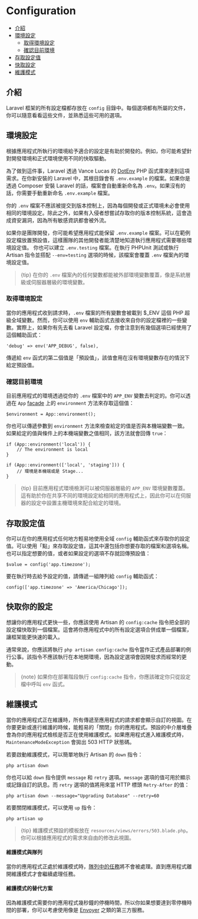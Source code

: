 # Configuration

- [介紹](#introduction)
- [環境設定](#environment-configuration)
    - [取得環境設定](#retrieving-environment-configuration)
    - [確認目前環境](#determining-the-current-environment)
- [存取設定值](#accessing-configuration-values)
- [快取設定](#configuration-caching)
- [維護模式](#maintenance-mode)

<a name="introduction"></a>
## 介紹

Laravel 框架的所有設定檔都存放在 `config` 目錄中。每個選項都有所屬的文件，你可以隨意看看這些文件，並熟悉這些可用的選項。

<a name="environment-configuration"></a>
## 環境設定

根據應用程式所執行的環境給予適合的設定是有助於開發的。例如，你可能希望針對開發環境和正式環境使用不同的快取驅動。

為了做到這件事，Laravel 透過 Vance Lucas 的 [DotEnv](https://github.com/vlucas/phpdotenv) PHP 函式庫來達到這項需求。在你新安裝的 Laravel 中，其根目錄會有 `.env.example` 的檔案。如果你是透過 Composer 安裝 Laravel 的話，檔案會自動重新命名為  `.env`。如果沒有的話，你需要手動重新命名 `.env.example` 檔案。

你的 `.env` 檔案不應該被提交到版本控制上，因為每個開發或正式環境未必會使用相同的環境設定。除此之外，如果有入侵者想嘗試存取你的版本控制系統，這會造成資安漏洞，因為所有敏感資訊都會被外流。

如果你是團隊開發，你可能希望應用程式能保留 `.env.example` 檔案。可以在範例設定檔放置預設值，這樣團隊的其他開發者能清楚地知道執行應用程式需要哪些環境設定值。 你也可以建立 `.env.testing` 檔案。在執行 PHPUnit 測試或執行 Artisan 指令並搭配 `--env=testing` 選項的時候，該檔案會覆蓋 `.env` 檔案內的環境設定值。

> {tip} 在你的 `.env` 檔案內的任何變數都能被外部環境變數覆蓋，像是系統層級或伺服器層級的環境變數。

<a name="retrieving-environment-configuration"></a>
### 取得環境設定

當你的應用程式收到請求時，`.env` 檔案的所有變數會被載到 $_ENV 這個 PHP 超級全域變數。然而，你可以使用 `env` 輔助函式去接收來自你的設定檔裡的一些變數。實際上，如果你有先去看 Laravel 設定檔，你會注意到有幾個選項已經使用了這個輔助函式：

    'debug' => env('APP_DEBUG', false),

傳遞給 `env` 函式的第二個值是「預設值」，該值會用在沒有環境變數存在的情況下給定預設值。

<a name="determining-the-current-environment"></a>
### 確認目前環境

目前應用程式的環境透過從你的  `.env` 檔案中的 `APP_ENV` 變數去判定的。你可以透過在 `App` [facade](/docs/{{version}}/facades) 上的 `environment` 方法來存取這個值：

    $environment = App::environment();

你也可以傳遞參數到 `environment` 方法來檢查給定的值是否與本機端變數一致。如果給定的值與條件上的本機端變數之值相同，該方法就會回傳 `true`：

    if (App::environment('local')) {
        // The environment is local
    }

    if (App::environment(['local', 'staging'])) {
        // 環境是本機端或是 Stage...
    }

> {tip} 目前應用程式環境檢測可以被伺服器層級的 `APP_ENV` 環境變數覆蓋。這有助於你在共享不同的環境設定給相同的應用程式上，因此你可以在伺服器的設定中設置主機環境來配合給定的環境。

<a name="accessing-configuration-values"></a>
## 存取設定值

你可以在你的應用程式任何地方輕易地使用全域 `config` 輔助函式來存取你的設定值。可以使用「點」來存取設定值，這其中還包括你想要存取的檔案和選項名稱。也可以指定想要的值，或者如果設定的選項不存就回傳預設值：

    $value = config('app.timezone');

要在執行時去給予設定的值，請傳遞一組陣列給 `config` 輔助函式：

    config(['app.timezone' => 'America/Chicago']);

<a name="configuration-caching"></a>
## 快取你的設定

想讓你的應用程式更快一些，你應該使用 Artisan 的 `config:cache` 指令把全部的設定檔快取到一個檔案。這會將你應用程式中的所有設定選項合併成單一個檔案，讓框架能更快速的載入。

通常來說，你應該將執行 `php artisan config:cache` 指令當作正式產品部署的例行公事。該指令不應該執行在本地開環境，因為設定選項會因開發求而經常的更動。

> {note} 如果你在部署階段執行 `config:cache` 指令，你應該確定你只從設定檔中呼叫 `env` 函式。

<a name="maintenance-mode"></a>
## 維護模式

當你的應用程式正在維護時，所有傳遞至應用程式的請求都會顯示自訂的視圖。在你要更新或進行維護的時候，能輕易的「關閉」你的應用程式。預設的中介層堆疊會為你的應用程式檢核是否正在使用維護模式。如果應用程式進入維護模式時，`MaintenanceModeException` 會拋出 503 HTTP 狀態碼。

若要啟動維護模式，可以簡單地執行 Artisan 的 `down` 指令：

    php artisan down

你也可以給 `down` 指令提供 `message` 和 `retry` 選項。`message` 選項的值可用於顯示或記錄自訂的訊息。而 `retry` 選項的值將用來當 HTTP 標頭 `Retry-After` 的值：

    php artisan down --message="Upgrading Database" --retry=60

若要關閉維護模式，可以使用 `up` 指令：

    php artisan up

> {tip} 維護模式預設的模板放在 `resources/views/errors/503.blade.php`。你可以根據應用程式的需求來自由的修改此視圖。

#### 維護模式與隊列

當你的應用程式正處於維護模式時，[隊列中的任務](/docs/{{version}}/queues)將不會被處理。直到應用程式離開維護模式才會繼續處理任務。

#### 維護模式的替代方案

因為維護模式需要你的應用程式幾秒鐘的停機時間，所以你如果想要達到零停機時間的部署，你可以考慮使用像是 [Envoyer](https://envoyer.io) 之類的第三方服務。
